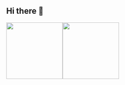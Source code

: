 ## Hi there 👋

<!--
**zhouxiaona/zhouxiaona** is a ✨ _special_ ✨ repository because its `README.md` (this file) appears on your GitHub profile.

Here are some ideas to get you started:

- 🔭 I’m currently working on ...
- 🌱 I’m currently learning ...
- 👯 I’m looking to collaborate on ...
- 🤔 I’m looking for help with ...
- 💬 Ask me about ...
- 📫 How to reach me: ...
- 😄 Pronouns: ...
- ⚡ Fun fact: ...
-->

<img align="center" height="150px" src="https://github-readme-stats.vercel.app/api?username=zhouxiaona&hide_border=true&show_icons=true&line_height=21&bg_color=45,E66345,904E95&title_color=ffffff&icon_color=ffffff&text_color=ffffff" /><img align="center"  height="150px" src="https://github-readme-stats.vercel.app/api/top-langs/?username=zhouxiaona&hide_title=true&hide_border=true&layout=compact&bg_color=-60,904E95,E66345&title_color=ffffff&icon_color=ffffff&text_color=ffffff" />

